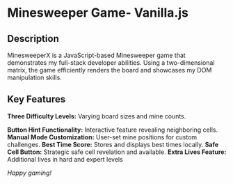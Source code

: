 # Minesweeper Game- Vanilla.js



## Description ##
MinesweeperX is a JavaScript-based Minesweeper game that demonstrates my full-stack developer abilities. Using a two-dimensional matrix, the game efficiently renders the board and showcases my DOM manipulation skills.

## Key Features ##
**Three Difficulty Levels:** Varying board sizes and mine counts.

**Button Hint Functionality:** Interactive feature revealing neighboring cells.
**Manual Mode Customization:** User-set mine positions for custom challenges.
**Best Time Score:** Stores and displays best times locally.
**Safe Cell Button:** Strategic safe cell revelation and available.
**Extra Lives Feature:** Additional lives in hard and expert levels

*Happy gaming!*
